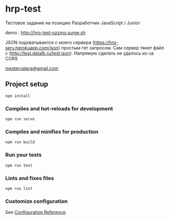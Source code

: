 # hrp-test
Тестовое задание на позицию Разработчик JavaScript / Junior

demo : http://hrp-test-ozzmo.surge.sh

JSON подхватывается с моего сервера (https://hrp-serv.herokuapp.com/json) простым гет запросом. Сам сервер тянет файл с (http://test.datalb.ru/test.json). Напрямую сделать не удалось из-за CORS

mestervalera@gmail.com

## Project setup
```
npm install
```

### Compiles and hot-reloads for development
```
npm run serve
```

### Compiles and minifies for production
```
npm run build
```

### Run your tests
```
npm run test
```

### Lints and fixes files
```
npm run lint
```

### Customize configuration
See [Configuration Reference](https://cli.vuejs.org/config/).
